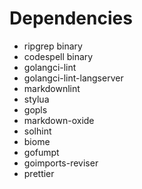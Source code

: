 # Dependencies

- ripgrep binary
- codespell binary
- golangci-lint
- golangci-lint-langserver
- markdownlint
- stylua
- gopls
- markdown-oxide
- solhint
- biome
- gofumpt
- goimports-reviser
- prettier
